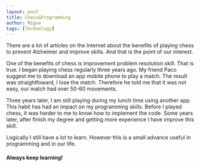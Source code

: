 ```yaml
---
layout: post
title: Chess&Programming
author: Migue
tags: [Technology]
---
```


There are a lot of articles on the Internet about the benefits of playing chess to prevent Alzheimer and improve skills. And that is the point of our interest.
   
One of the benefits of chess is improvement problem resolution skill. That is true. I began playing chess regularly three years ago. My friend Paco suggest me to download an
app mobile phone to play a match. The result was straightfoward, I lose the match. Therefore he told me that it was not easy, our match had over 50-60 movements.
  
Three years later, I am still playing during my lunch time using another app. This habit has had an impact on my programming skills. Before I played chess, it was harder to me to know how to implement the code. Some years later, after finish my degree and getting more experience I have improve this skill.
  
Logically I still have a lot to learn. However this is a small advance useful in programming and in our life.
  

#### Always keep learning!
